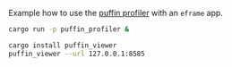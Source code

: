 Example how to use the [puffin profiler](https://github.com/EmbarkStudios/puffin) with an `eframe` app.


```sh
cargo run -p puffin_profiler &

cargo install puffin_viewer
puffin_viewer --url 127.0.0.1:8585
```
